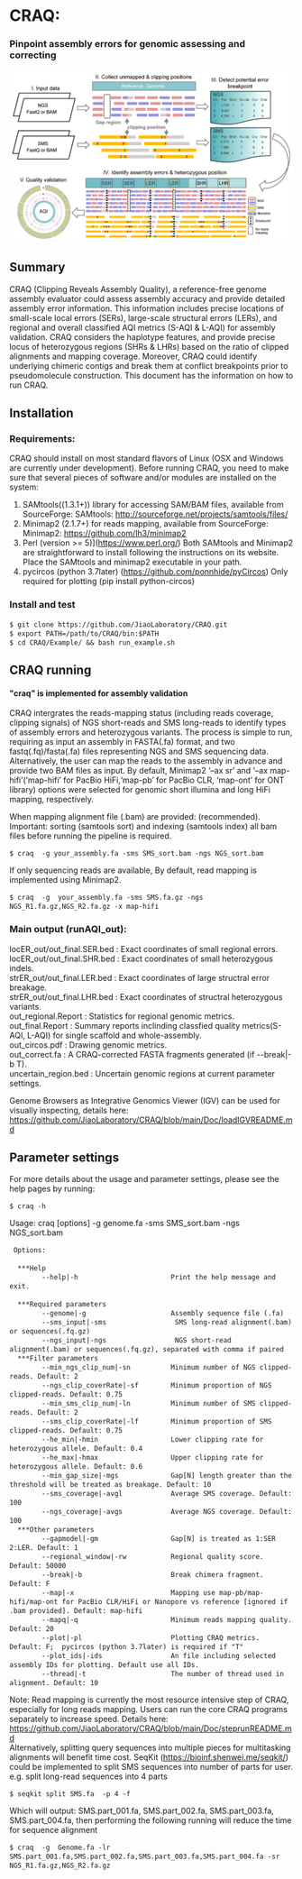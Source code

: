 # CRAQ:
### Pinpoint assembly errors for genomic assessing and correcting
![image](https://github.com/JiaoLaboratory/CRAQ/blob/main/Fig.png) 
## Summary
CRAQ (Clipping Reveals Assembly Quality), a reference-free genome assembly evaluator could assess assembly accuracy and provide detailed assembly error information. This information includes precise locations of small-scale local errors (SERs), large-scale structural errors (LERs), and regional and overall classified AQI metrics (S-AQI & L-AQI) for assembly validation. CRAQ considers the haplotype features, and provide precise locus of heterozygous regions (SHRs & LHRs) based on the ratio of clipped alignments and mapping coverage. Moreover, CRAQ could identify underlying chimeric contigs and break them at conflict breakpoints prior to pseudomolecule construction. This document has the information on how to run CRAQ.

## Installation

### Requirements:
CRAQ should install on most standard flavors of Linux (OSX and Windows are currently under development). Before running CRAQ, you need to make sure that several pieces of software and/or modules are installed on the system:

1. SAMtools((1.3.1+)) library for accessing SAM/BAM files, available from SourceForge:
    SAMtools: http://sourceforge.net/projects/samtools/files/
2. Minimap2 (2.1.7+) for reads mapping, available from SourceForge:
    Minimap2: https://github.com/lh3/minimap2
3. Perl (version >= 5)](https://www.perl.org/)
Both SAMtools and Minimap2 are straightforward to install following the instructions on its website.
Place the SAMtools and minimap2 executable in your path.
4. pycircos (python 3.7later) (https://github.com/ponnhide/pyCircos) 
Only required for plotting (pip install python-circos)  
### Install and test

```
$ git clone https://github.com/JiaoLaboratory/CRAQ.git  
$ export PATH=/path/to/CRAQ/bin:$PATH
$ cd CRAQ/Example/ && bash run_example.sh
```

## CRAQ running
#### "craq" is implemented for assembly validation
CRAQ intergrates the reads-mapping status (including reads coverage, clipping signals) of NGS short-reads and SMS long-reads to identify types of assembly errors and heterozygous variants. The process is simple to run, requiring as input an assembly in FASTA(.fa) format, and two fastq(.fq)/fasta(.fa) files representing NGS and SMS sequencing data. Alternatively, the user can map the reads to the assembly in advance and provide two BAM files as input. By default, Minimap2 ‘–ax sr’ and  ‘–ax map-hifi’(‘map-hifi’ for PacBio HiFi,‘map-pb’ for PacBio CLR, ‘map-ont’ for ONT library) options were selected for genomic short illumina and long HiFi mapping, respectively.

When mapping alignment file (.bam) are provided: (recommended). Important: sorting (samtools sort) and indexing (samtools index) all bam files before running the pipeline is required.
```
$ craq  -g your_assembly.fa -sms SMS_sort.bam -ngs NGS_sort.bam 
```     
If only sequencing reads are available, By default, read mapping is implemented using Minimap2.   
```
$ craq  -g  your_assembly.fa -sms SMS.fa.gz -ngs NGS_R1.fa.gz,NGS_R2.fa.gz -x map-hifi
```

### Main output (runAQI_out):  

locER_out/out_final.SER.bed	: Exact coordinates of small regional errors.  
locER_out/out_final.SHR.bed     : Exact coordinates of small heterozygous indels.  
strER_out/out_final.LER.bed	: Exact coordinates of large structral error breakage.  
strER_out/out_final.LHR.bed	: Exact coordinates of structral heterozygous variants.  
out_regional.Report : Statistics for regional genomic metrics.  
out_final.Report : Summary reports inclinding classfied quality metrics(S-AQI, L-AQI) for single scaffold and whole-assembly.  
out_circos.pdf : Drawing genomic metrics.  
out_correct.fa	: A CRAQ-corrected FASTA fragments generated (if --break|-b T).  
uncertain_region.bed : Uncertain genomic regions at current parameter settings.  

Genome Browsers as Integrative Genomics Viewer (IGV) can be used for visually inspecting, details here: https://github.com/JiaoLaboratory/CRAQ/blob/main/Doc/loadIGVREADME.md


##  Parameter settings
For more details about the usage and parameter settings, please see the help pages by running:
```
$ craq -h
```
Usage:
      craq [options] -g genome.fa -sms SMS_sort.bam -ngs NGS_sort.bam

     Options:

      ***Help
            --help|-h                       Print the help message and exit.

      ***Required parameters
            --genome|-g                     Assembly sequence file (.fa)
            --sms_input|-sms                 SMS long-read alignment(.bam) or sequences(.fq.gz)
            --ngs_input|-ngs                 NGS short-read alignment(.bam) or sequences(.fq.gz), separated with comma if paired
      ***Filter parameters
            --min_ngs_clip_num|-sn          Minimum number of NGS clipped-reads. Default: 2
            --ngs_clip_coverRate|-sf        Minimum proportion of NGS clipped-reads. Default: 0.75
            --min_sms_clip_num|-ln          Minimum number of SMS clipped-reads. Default: 2
            --sms_clip_coverRate|-lf        Minimum proportion of SMS clipped-reads. Default: 0.75
            --he_min|-hmin                  Lower clipping rate for heterozygous allele. Default: 0.4
            --he_max|-hmax                  Upper clipping rate for heterozygous allele. Default: 0.6
            --min_gap_size|-mgs             Gap[N] length greater than the threshold will be treated as breakage. Default: 10
            --sms_coverage|-avgl            Average SMS coverage. Default: 100
            --ngs_coverage|-avgs            Average NGS coverage. Default: 100
      ***Other parameters
            --gapmodel|-gm                  Gap[N] is treated as 1:SER 2:LER. Default: 1
            --regional_window|-rw           Regional quality score. Default: 50000
            --break|-b                      Break chimera fragment. Default: F
            --map|-x                        Mapping use map-pb/map-hifi/map-ont for PacBio CLR/HiFi or Nanopore vs reference [ignored if .bam provided]. Default: map-hifi
            --mapq|-q                       Minimum reads mapping quality. Default: 20
            --plot|-pl                      Plotting CRAQ metrics. Default: F;  pycircos (python 3.7later) is required if "T"
            --plot_ids|-ids                 An file including selected assembly IDs for plotting. Default use all IDs.                       
            --thread|-t                     The number of thread used in alignment. Default: 10



Note:
Read mapping is currently the most resource intensive step of CRAQ, especially for long reads mapping. Users can run the core CRAQ programs separately to increase speed. Details here: https://github.com/JiaoLaboratory/CRAQ/blob/main/Doc/steprunREADME.md  
Alternatively, splitting query sequences into multiple pieces for multitasking alignments will benefit time cost. SeqKit (https://bioinf.shenwei.me/seqkit/) could be implemented to split SMS sequences into number of parts for user.  
e.g. split long-read sequences into 4 parts
```
$ seqkit split SMS.fa  -p 4 -f
```
Which will output: SMS.part_001.fa, SMS.part_002.fa, SMS.part_003.fa, SMS.part_004.fa, then performing the following running will reduce the time for sequence alignment
```
$ craq  -g  Genome.fa -lr SMS.part_001.fa,SMS.part_002.fa,SMS.part_003.fa,SMS.part_004.fa -sr  NGS_R1.fa.gz,NGS_R2.fa.gz
```
